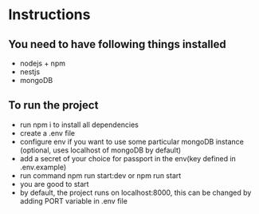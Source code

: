 # Instructions

## You need to have following things installed

- nodejs + npm
- nestjs
- mongoDB

## To run the project

- run npm i to install all dependencies
- create a .env file
- configure env if you want to use some particular mongoDB instance (optional, uses localhost of mongoDB by default)
- add a secret of your choice for passport in the env(key defined in .env.example)
- run command npm run start:dev or npm run start
- you are good to start
- by default, the project runs on localhost:8000, this can be changed by adding PORT variable in .env file
